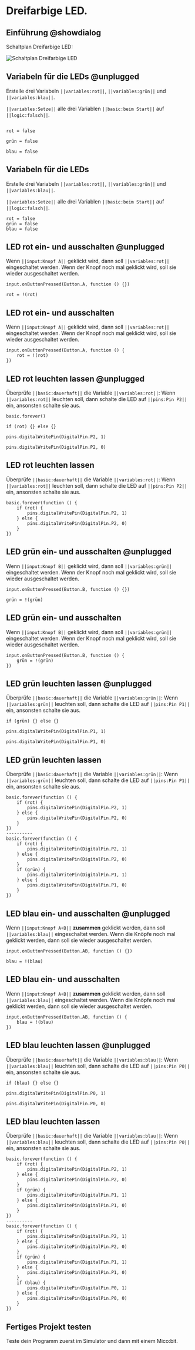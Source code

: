 # Dreifarbige LED. 

## Einführung @showdialog

Schaltplan Dreifarbige LED:

![Schaltplan Dreifarbige LED](https://skillx-camp.github.io/tutorials-x2-next/docs/static/tutorials/02_led_rgb_board.png)


## Variabeln für die LEDs @unplugged

Erstelle drei Variabeln ``||variables:rot||``, ``||variables:grün||`` und ``||variables:blau||``.

``||variables:Setze||`` alle drei Variablen ``||basic:beim Start||`` auf ``||logic:falsch||``.

```blocks
```
```block
rot = false 
```
```block
grün = false 
```
```block
blau = false 
```


## Variabeln für die LEDs 

Erstelle drei Variabeln ``||variables:rot||``, ``||variables:grün||`` und ``||variables:blau||``.

``||variables:Setze||`` alle drei Variablen ``||basic:beim Start||`` auf ``||logic:falsch||``.


```blocks
rot = false
grün = false
blau = false
```

## LED rot ein- und ausschalten @unplugged

Wenn ``||input:Knopf A||`` geklickt wird, dann soll ``||variables:rot||`` eingeschaltet werden. 
Wenn der Knopf noch mal geklickt wird, soll sie wieder ausgeschaltet werden.
```block
input.onButtonPressed(Button.A, function () {})
```
```block
rot = !(rot)
```

## LED rot ein- und ausschalten 

Wenn ``||input:Knopf A||`` geklickt wird, dann soll ``||variables:rot||`` eingeschaltet werden. 
Wenn der Knopf noch mal geklickt wird, soll sie wieder ausgeschaltet werden.

```blocks
input.onButtonPressed(Button.A, function () {
    rot = !(rot)
})
```

## LED rot leuchten lassen @unplugged

Überprüfe ``||basic:dauerhaft||`` die Variable ``||variables:rot||``:
Wenn ``||variables:rot||`` leuchten soll, dann schalte die LED auf ``||pins:Pin P2||`` ein, ansonsten schalte sie aus.

```block
basic.forever()
```
```block
if (rot) {} else {}
```
```block
pins.digitalWritePin(DigitalPin.P2, 1)
```
```block
pins.digitalWritePin(DigitalPin.P2, 0)
```


## LED rot leuchten lassen

Überprüfe ``||basic:dauerhaft||`` die Variable ``||variables:rot||``:
Wenn ``||variables:rot||`` leuchten soll, dann schalte die LED auf ``||pins:Pin P2||`` ein, ansonsten schalte sie aus.

```blocks
basic.forever(function () {
    if (rot) {
        pins.digitalWritePin(DigitalPin.P2, 1)
    } else {
        pins.digitalWritePin(DigitalPin.P2, 0)
    }
})
```

## LED grün ein- und ausschalten @unplugged

Wenn ``||input:Knopf B||`` geklickt wird, dann soll ``||variables:grün||`` eingeschaltet werden. 
Wenn der Knopf noch mal geklickt wird, soll sie wieder ausgeschaltet werden.
```block
input.onButtonPressed(Button.B, function () {})
```
```block
grün = !(grün)
```

## LED grün ein- und ausschalten

Wenn ``||input:Knopf B||`` geklickt wird, dann soll ``||variables:grün||`` eingeschaltet werden. 
Wenn der Knopf noch mal geklickt wird, soll sie wieder ausgeschaltet werden.

```blocks
input.onButtonPressed(Button.B, function () {
    grün = !(grün)
})
```

## LED grün leuchten lassen @unplugged

Überprüfe ``||basic:dauerhaft||`` die Variable ``||variables:grün||``:
Wenn ``||variables:grün||`` leuchten soll, dann schalte die LED auf ``||pins:Pin P1||`` ein, ansonsten schalte sie aus.

```block
if (grün) {} else {}
```
```block
pins.digitalWritePin(DigitalPin.P1, 1)
```
```block
pins.digitalWritePin(DigitalPin.P1, 0)
```

## LED grün leuchten lassen 

Überprüfe ``||basic:dauerhaft||`` die Variable ``||variables:grün||``:
Wenn ``||variables:grün||`` leuchten soll, dann schalte die LED auf ``||pins:Pin P1||`` ein, ansonsten schalte sie aus.

```diffblocks
basic.forever(function () {
    if (rot) {
        pins.digitalWritePin(DigitalPin.P2, 1)
    } else {
        pins.digitalWritePin(DigitalPin.P2, 0)
    }
})
----------
basic.forever(function () {
    if (rot) {
        pins.digitalWritePin(DigitalPin.P2, 1)
    } else {
        pins.digitalWritePin(DigitalPin.P2, 0)
    }
    if (grün) {
        pins.digitalWritePin(DigitalPin.P1, 1)
    } else {
        pins.digitalWritePin(DigitalPin.P1, 0)
    }
})
```

## LED blau ein- und ausschalten @unplugged

Wenn ``||input:Knopf A+B||`` **zusammen** geklickt werden, dann soll ``||variables:blau||`` eingeschaltet werden. 
Wenn die Knöpfe noch mal geklickt werden, dann soll sie wieder ausgeschaltet werden.
```block
input.onButtonPressed(Button.AB, function () {})
```
```block
blau = !(blau)
```

## LED blau ein- und ausschalten

Wenn ``||input:Knopf A+B||`` **zusammen** geklickt werden, dann soll ``||variables:blau||`` eingeschaltet werden. 
Wenn die Knöpfe noch mal geklickt werden, dann soll sie wieder ausgeschaltet werden.

```blocks
input.onButtonPressed(Button.AB, function () {
    blau = !(blau)
})
```


## LED blau leuchten lassen @unplugged

Überprüfe ``||basic:dauerhaft||`` die Variable ``||variables:blau||``:
Wenn ``||variables:blau||`` leuchten soll, dann schalte die LED auf ``||pins:Pin P0||`` ein, ansonsten schalte sie aus.

```block
if (blau) {} else {}
```
```block
pins.digitalWritePin(DigitalPin.P0, 1)
```
```block
pins.digitalWritePin(DigitalPin.P0, 0)
```

## LED blau leuchten lassen

Überprüfe ``||basic:dauerhaft||`` die Variable ``||variables:blau||``:
Wenn ``||variables:blau||`` leuchten soll, dann schalte die LED auf ``||pins:Pin P0||`` ein, ansonsten schalte sie aus.

```diffblocks
basic.forever(function () {
    if (rot) {
        pins.digitalWritePin(DigitalPin.P2, 1)
    } else {
        pins.digitalWritePin(DigitalPin.P2, 0)
    }
    if (grün) {
        pins.digitalWritePin(DigitalPin.P1, 1)
    } else {
        pins.digitalWritePin(DigitalPin.P1, 0)
    }
})
----------
basic.forever(function () {
    if (rot) {
        pins.digitalWritePin(DigitalPin.P2, 1)
    } else {
        pins.digitalWritePin(DigitalPin.P2, 0)
    }
    if (grün) {
        pins.digitalWritePin(DigitalPin.P1, 1)
    } else {
        pins.digitalWritePin(DigitalPin.P1, 0)
    }
    if (blau) {
        pins.digitalWritePin(DigitalPin.P0, 1)
    } else {
        pins.digitalWritePin(DigitalPin.P0, 0)
    }
})
```

## Fertiges Projekt testen

Teste dein Programm zuerst im Simulator und dann mit einem Mico:bit.


<script src="https://makecode.com/gh-pages-embed.js"></script><script>makeCodeRender("{{ site.makecode.home_url }}", "{{ site.github.owner_name }}/{{ site.github.repository_name }}");</script>
